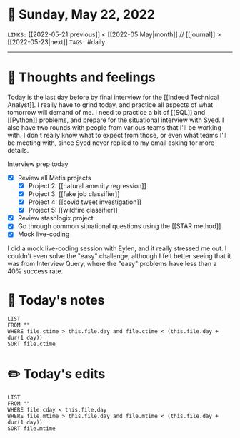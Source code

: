# 📅 Sunday, May 22, 2022
`LINKS:` [[2022-05-21|previous]] < [[2022-05 May|month]] // [[journal]] > [[2022-05-23|next]] 
`TAGS:` #daily

---
# 💭 Thoughts and feelings
Today is the last day before by final interview for the [[Indeed Technical Analyst]]. I really have to grind today, and practice all aspects of what tomorrow will demand of me. I need to practice a bit of [[SQL]] and [[Python]] problems, and prepare for the situational interview with Syed. I also have two rounds with people from various teams that I'll be working with. I don't really know what to expect from those, or even what teams I'll be meeting with, since Syed never replied to my email asking for more details. 
 
Interview prep today
- [x] Review all Metis projects
	- [x] Project 2: [[natural amenity regression]]
	- [x] Project 3: [[fake job classifier]]
	- [x] Project 4: [[covid tweet investigation]]
	- [x] Project 5: [[wildfire classifier]]
- [x] Review stashlogix project
- [x] Go through common situational questions using the [[STAR method]]
- [x] Mock live-coding

I did a mock live-coding session with Eylen, and it really stressed me out. I couldn't even solve the "easy" challenge, although I felt better seeing that it was from Interview Query, where the "easy" problems have less than a 40% success rate. 

# 📝 Today's notes
```dataview
LIST 
FROM ""
WHERE file.ctime > this.file.day and file.ctime < (this.file.day + dur(1 day))
SORT file.ctime
```
# ✏️ Today's edits
```dataview
LIST
FROM ""
WHERE file.cday < this.file.day
WHERE file.mtime > this.file.day and file.mtime < (this.file.day + dur(1 day))
SORT file.mtime
```